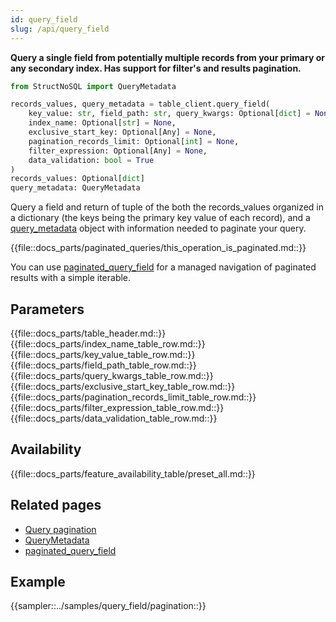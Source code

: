 ```yaml
---
id: query_field
slug: /api/query_field
---
```


**Query a single field from potentially multiple records from your primary or any secondary index. 
Has support for filter's and results pagination.**

```python
from StructNoSQL import QueryMetadata

records_values, query_metadata = table_client.query_field(
    key_value: str, field_path: str, query_kwargs: Optional[dict] = None,
    index_name: Optional[str] = None,
    exclusive_start_key: Optional[Any] = None,
    pagination_records_limit: Optional[int] = None,
    filter_expression: Optional[Any] = None, 
    data_validation: bool = True
) 
records_values: Optional[dict]
query_metadata: QueryMetadata
``` 

Query a field and return of tuple of the both the records_values organized in a dictionary (the keys being the primary key
value of each record), and a  [query_metadata](../api/QueryMetadata) object with information needed to paginate your query. 

{{file::docs_parts/paginated_queries/this_operation_is_paginated.md::}}

You can use [paginated_query_field](../api/paginated_query_field.md) for a managed navigation of 
paginated results with a simple iterable.
 
## Parameters
{{file::docs_parts/table_header.md::}}
{{file::docs_parts/index_name_table_row.md::}}
{{file::docs_parts/key_value_table_row.md::}}
{{file::docs_parts/field_path_table_row.md::}}
{{file::docs_parts/query_kwargs_table_row.md::}}
{{file::docs_parts/exclusive_start_key_table_row.md::}}
{{file::docs_parts/pagination_records_limit_table_row.md::}}
{{file::docs_parts/filter_expression_table_row.md::}}
{{file::docs_parts/data_validation_table_row.md::}}
 
## Availability
{{file::docs_parts/feature_availability_table/preset_all.md::}}

## Related pages
- [Query pagination](../basics/query_pagination)
- [QueryMetadata](../api/QueryMetadata)
- [paginated_query_field](../api/paginated_query_field)

## Example
{{sampler::../samples/query_field/pagination::}}
 